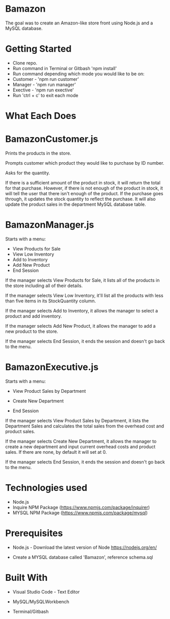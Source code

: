 # Bamazon
The goal was to create an Amazon-like store front using Node.js and a MySQL database.

# Getting Started

- Clone repo.
- Run command in Terminal or Gitbash 'npm install'
- Run command depending which mode you would like to be on:
- Customer - 'npm run customer'
- Manager - 'npm run manager'
- Exective - 'npm run exective'
- Run 'ctrl + c' to exit each mode

# What Each Does

# BamazonCustomer.js

Prints the products in the store.

Prompts customer which product they would like to purchase by ID number.

Asks for the quantity.

If there is a sufficient amount of the product in stock, it will return the total for that purchase.
However, if there is not enough of the product in stock, it will tell the user that there isn't enough of the product.
If the purchase goes through, it updates the stock quantity to reflect the purchase.
It will also update the product sales in the department MySQL database table.

# BamazonManager.js

Starts with a menu:

- View Products for Sale
- View Low Inventory
- Add to Inventory
- Add New Product
- End Session

If the manager selects View Products for Sale, it lists all of the products in the store including all of their details.

If the manager selects View Low Inventory, it'll list all the products with less than five items in its StockQuantity column.

If the manager selects Add to Inventory, it allows the manager to select a product and add inventory.

If the manager selects Add New Product, it allows the manager to add a new product to the store.

If the manager selects End Session, it ends the session and doesn't go back to the menu.

# BamazonExecutive.js

Starts with a menu:


- View Product Sales by Department

- Create New Department

- End Session

If the manager selects View Product Sales by Department, it lists the Department Sales and calculates the total sales from the overhead cost and product sales.

If the manager selects Create New Department, it allows the manager to create a new department and input current overhead costs and product sales. If there are none, by default it will set at 0.

If the manager selects End Session, it ends the session and doesn't go back to the menu.

# Technologies used
- Node.js
- Inquire NPM Package (https://www.npmjs.com/package/inquirer)
- MYSQL NPM Package (https://www.npmjs.com/package/mysql)

# Prerequisites

- Node.js - Download the latest version of Node https://nodejs.org/en/

- Create a MYSQL database called 'Bamazon', reference schema.sql

# Built With

- Visual Studio Code - Text Editor

- MySQL/MySQLWorkbench

- Terminal/Gitbash